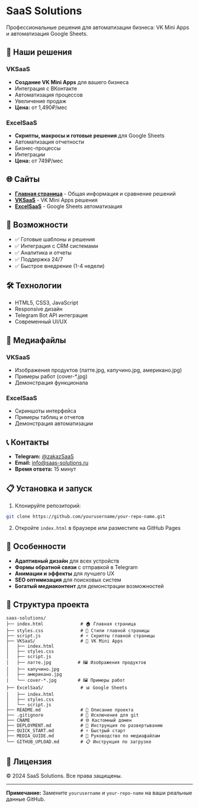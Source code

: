 # SaaS Solutions

Профессиональные решения для автоматизации бизнеса: VK Mini Apps и автоматизация Google Sheets.

## 🚀 Наши решения

### VKSaaS
- **Создание VK Mini Apps** для вашего бизнеса
- Интеграция с ВКонтакте
- Автоматизация процессов
- Увеличение продаж
- **Цена:** от 1,490₽/мес

### ExcelSaaS
- **Скрипты, макросы и готовые решения** для Google Sheets
- Автоматизация отчетности
- Бизнес-процессы
- Интеграции
- **Цена:** от 749₽/мес

## 🌐 Сайты

- **[Главная страница](https://yourusername.github.io/your-repo-name/)** - Общая информация и сравнение решений
- **[VKSaaS](https://yourusername.github.io/your-repo-name/VKSaaS/)** - VK Mini Apps решения
- **[ExcelSaaS](https://yourusername.github.io/your-repo-name/ExcelSaaS/)** - Google Sheets автоматизация

## 📱 Возможности

- ✅ Готовые шаблоны и решения
- ✅ Интеграция с CRM системами
- ✅ Аналитика и отчеты
- ✅ Поддержка 24/7
- ✅ Быстрое внедрение (1-4 недели)

## 🛠 Технологии

- HTML5, CSS3, JavaScript
- Responsive дизайн
- Telegram Bot API интеграция
- Современный UI/UX

## 📸 Медиафайлы

### VKSaaS
- Изображения продуктов (латте.jpg, капучино.jpg, американо.jpg)
- Примеры работ (cover-*.jpg)
- Демонстрация функционала

### ExcelSaaS
- Скриншоты интерфейса
- Примеры таблиц и отчетов
- Демонстрация автоматизации

## 📞 Контакты

- **Telegram:** [@zakazSaaS](https://t.me/zakazSaaS)
- **Email:** info@saas-solutions.ru
- **Время ответа:** 15 минут

## 📋 Установка и запуск

1. Клонируйте репозиторий:
```bash
git clone https://github.com/yourusername/your-repo-name.git
```

2. Откройте `index.html` в браузере или разместите на GitHub Pages

## 🌟 Особенности

- **Адаптивный дизайн** для всех устройств
- **Формы обратной связи** с отправкой в Telegram
- **Анимации и эффекты** для лучшего UX
- **SEO оптимизация** для поисковых систем
- **Богатый медиаконтент** для демонстрации возможностей

## 📁 Структура проекта

```
saas-solutions/
├── index.html              # 🏠 Главная страница
├── styles.css              # 🎨 Стили главной страницы
├── script.js               # ⚡ Скрипты главной страницы
├── VKSaaS/                 # 📱 VK Mini Apps
│   ├── index.html
│   ├── styles.css
│   ├── script.js
│   ├── латте.jpg          # 🖼️ Изображения продуктов
│   ├── капучино.jpg
│   ├── американо.jpg
│   └── cover-*.jpg        # 🖼️ Примеры работ
├── ExcelSaaS/              # 📊 Google Sheets
│   ├── index.html
│   ├── styles.css
│   └── script.js
├── README.md               # 📖 Описание проекта
├── .gitignore              # 🚫 Исключения для git
├── CNAME                   # 🌐 Кастомный домен
├── DEPLOYMENT.md           # 🚀 Инструкция по развертыванию
├── QUICK_START.md          # ⚡ Быстрый старт
├── MEDIA_GUIDE.md          # 📸 Руководство по медиафайлам
└── GITHUB_UPLOAD.md        # 📋 Инструкция по загрузке
```

## 📄 Лицензия

© 2024 SaaS Solutions. Все права защищены.

---

**Примечание:** Замените `yourusername` и `your-repo-name` на ваши реальные данные GitHub.
